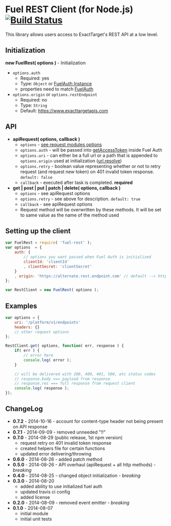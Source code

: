 Fuel REST Client (for Node.js) [![Build Status](https://travis-ci.org/ExactTarget/Fuel-Node-REST.svg?branch=master)](https://travis-ci.org/ExactTarget/Fuel-Node-REST)
=============

This library allows users access to ExactTarget's REST API at a low level.

## Initialization

**new FuelRest( options )** - Initialization

* `options.auth`
    * Required: yes
    * Type: `Object` or [FuelAuth Instance][1]
    * properties need to match [FuelAuth][1]
* `options.origin` or `options.restEndpoint`
    * Required: no
    * Type: `String`
    * Default: https://www.exacttargetapis.com

## API

* **apiRequest( options, callback )**
    * `options` - [see request modules options][3]
    * `options.auth` - will be passed into [getAccessToken][4] inside Fuel Auth
    * `options.uri` - can either be a full url or a path that is appended to `options.origin` used at initialization ([url.resolve][2])
    * `options.retry` - boolean value representing whether or not to retry request (and request new token) on 401 invalid token response. `default: false`
    * `callback` - executed after task is completed. **required**
* **get | post | put | patch | delete( options, callback )**
    * `options` - see apiRequest options
    * `options.retry` - see above for description. `default: true`
    * `callback` - see apiRequest options
    * Request method will be overwritten by these methods. It will be set to same value as the name of the method used

## Setting up the client

```js
var FuelRest = require( 'fuel-rest' );
var options  = {
    auth: {
        // options you want passed when Fuel Auth is initialized
        clientId: 'clientId'
        , clientSecret: 'clientSecret'
    }
    , origin: 'https://alternate.rest.endpoint.com' // default --> https://www.exacttargetapis.com
};

var RestClient = new FuelRest( options );
```


## Examples

```js
var options = {
    uri: '/platform/v1/endpoints'
    headers: {}
    // other request options
};

RestClient.get( options, function( err, response ) {
    if( err ) {
        // error here
        console.log( error );
    }

    // will be delivered with 200, 400, 401, 500, etc status codes
    // response.body === payload from response
    // response.res === full response from request client
    console.log( response );
});
```

## ChangeLog

* **0.7.2** - 2014-10-16 - account for content-type header not being present on API response
* **0.7.1** - 2014-09-09 - removed unneeded "!!"
* **0.7.0** - 2014-08-29 (public release, 1st npm version)
    * request retry on 401 invalid token response
    * created helpers file for certain functions
    * updated error delivering/throwing
* **0.6.0** - 2014-08-26 - added patch method
* **0.5.0** - 2014-08-26 - API overhaul (apiRequest + all http methods) - *breaking*
* **0.4.0** - 2014-08-25 - changed object initialization - *breaking*
* **0.3.0** - 2014-08-20
    * added ability to use initialized fuel auth
    * updated travis ci config
    * added license
* **0.2.0** - 2014-08-09 - removed event emitter - *breaking*
* **0.1.0** - 2014-08-07
    * initial module
    * initial unit tests

[1]: https://github.com/ExactTarget/Fuel-Node-Auth#initialization
[2]: http://nodejs.org/api/url.html#url_url_resolve_from_to
[3]: https://github.com/mikeal/request#requestoptions-callback
[4]: https://github.com/ExactTarget/Fuel-Node-Auth#api

